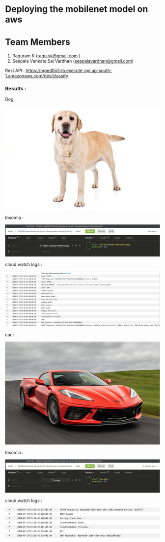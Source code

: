 # Deploying the mobilenet model on aws

# Team Members 

1. Raguram K (ragu.sk@gmail.com ) 
2. Seepala Venkata Sai Vardhan (seepalavardhan@gmail.com)

Rest API : https://mged0o5irb.execute-api.ap-south-1.amazonaws.com/dev/classify


### Results : 

Dog:

![](https://github.com/seepala98/EVA4-P2/blob/master/Deployment_aws/Images/Yellow-Labrador-Retriever.jpg)

Insomia : 

![](https://github.com/seepala98/EVA4-P2/blob/master/Deployment_aws/Images/Screenshot%202020-07-17%20at%2010.12.05%20PM.png)

cloud watch logs : 

![](https://github.com/seepala98/EVA4-P2/blob/master/Deployment_aws/Images/Screenshot%202020-07-17%20at%2010.11.37%20PM.png)

car :

![](https://github.com/seepala98/EVA4-P2/blob/master/Deployment_aws/Images/car.jpg)

Insomia :

![](https://github.com/seepala98/EVA4-P2/blob/master/Deployment_aws/Images/Screenshot%202020-07-17%20at%2010.09.22%20PM.png)

cloud watch logs :

![](https://github.com/seepala98/EVA4-P2/blob/master/Deployment_aws/Images/Screenshot%202020-07-17%20at%2010.11.51%20PM.png)

